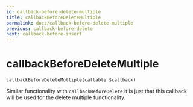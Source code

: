 ```yaml
---
id: callback-before-delete-multiple
title: callbackBeforeDeleteMultiple
permalink: docs/callback-before-delete-multiple
previous: callback-before-delete
next: callback-before-insert
---
```


# callbackBeforeDeleteMultiple


<pre><code class="php">callbackBeforeDeleteMultiple(callable $callback)</code></pre>
Similar functionality with <code>callbackBeforeDelete</code> it is just that this callback will be used for the delete multiple functionality.
